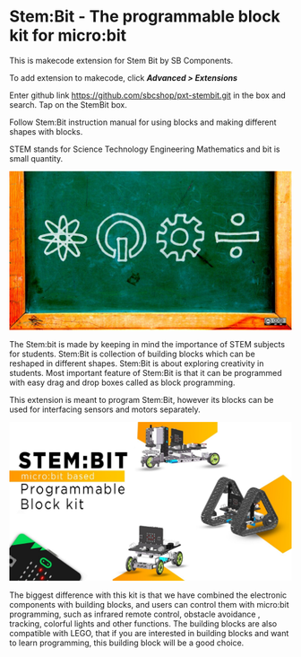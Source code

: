 # Stem:Bit - The programmable block kit for micro:bit

This is makecode extension for Stem Bit by SB Components.

To add extension to makecode, click ***Advanced > Extensions***

Enter github link https://github.com/sbcshop/pxt-stembit.git in the box and
 search. Tap on the StemBit box. 
 
 Follow Stem:Bit instruction manual for
  using blocks and making different shapes with blocks.


STEM stands for Science Technology Engineering Mathematics and bit is small
 quantity.
 
 
 ![STEM](Images/stembit_3.jpg)
 
 
 The Stem:bit is made by keeping in mind the importance of STEM
 subjects for students. Stem:Bit is collection of building blocks which can
be reshaped in different shapes. Stem:Bit is about exploring creativity in
students. Most important feature of Stem:Bit is that it can be programmed
 with easy drag and drop boxes called as block programming. 
 
 This extension is meant to program Stem:Bit, however its blocks can be used
  for interfacing sensors and motors separately.
  
  
  ![StemBit](Images/stembit_1.png)


The biggest difference with this kit is that we have combined the electronic
 components with building blocks, and users can control them with micro:bit
  programming, such as infrared remote control, obstacle  avoidance
  , tracking, colorful lights and other functions. The building blocks are
   also compatible with LEGO, that if you are interested in building blocks
    and want to learn programming, this building block will be a good choice. 




